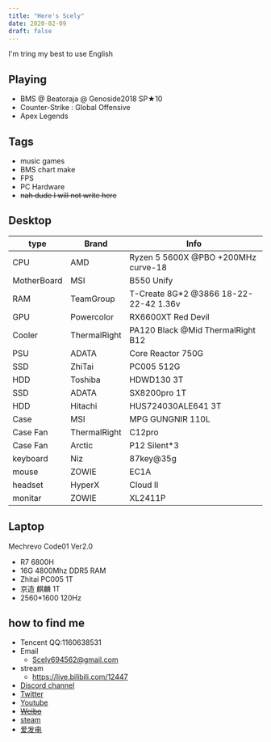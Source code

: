 ```yaml
---
title: "Here's Scely"
date: 2020-02-09
draft: false
---
```


  I'm tring my best to use English

<!--more-->

## Playing
- BMS @ Beatoraja @ Genoside2018 SP★10
- Counter-Strike : Global Offensive
- Apex Legends

## Tags
- music games
- BMS chart make
- FPS
- PC Hardware
- ~~nah dude I will not write here~~

## Desktop

type | Brand | Info
---|---|---
CPU | AMD | Ryzen 5 5600X @PBO +200MHz curve-18
MotherBoard | MSI | B550 Unify
RAM | TeamGroup | T-Create 8G*2 @3866 18-22-22-42 1.36v
GPU  | Powercolor | RX6600XT Red Devil
Cooler | ThermalRight | PA120 Black @Mid ThermalRight B12 
PSU | ADATA | Core Reactor 750G
SSD | ZhiTai | PC005 512G
HDD | Toshiba | HDWD130 3T
SSD | ADATA | SX8200pro 1T
HDD | Hitachi | HUS724030ALE641 3T
Case | MSI | MPG GUNGNIR 110L
Case Fan | ThermalRight | C12pro
Case Fan | Arctic | P12 Silent*3
keyboard | Niz | 87key@35g
mouse | ZOWIE | EC1A
headset | HyperX | Cloud II
monitar | ZOWIE | XL2411P



## Laptop

Mechrevo Code01 Ver2.0
- R7 6800H
- 16G 4800Mhz DDR5 RAM
- Zhitai PC005 1T
- 京造 麒麟 1T
- 2560*1600 120Hz


## how to find me

- Tencent QQ:1160638531
- Email
  - Scely694562@gmail.com
- stream
  - https://live.bilibili.com/12447
- [Discord channel](discord.gg/9mp6h6W)
- [Twitter](https://twitter.com/Scelytheboomer)
- [Youtube](https://www.youtube.com/channel/UCEuWgIRKyeApO6dxfca5xOg)
- ~~[Weibo](https://weibo.com/2485089434/profile)~~
- [steam](https://steamcommunity.com/id/ScelyM/)
- [爱发电](https://afdian.net/@Scely)